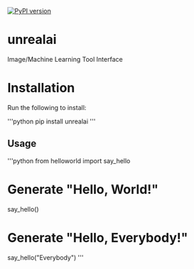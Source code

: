 [![PyPI version](https://badge.fury.io/py/unrealai.svg)](https://badge.fury.io/py/unrealai)

# unrealai
Image/Machine Learning Tool Interface


# Installation
Run the following to install:

'''python
pip install unrealai
'''

## Usage
'''python
from helloworld import say_hello

# Generate "Hello, World!"
say_hello()

# Generate "Hello, Everybody!"
say_hello("Everybody")
'''
